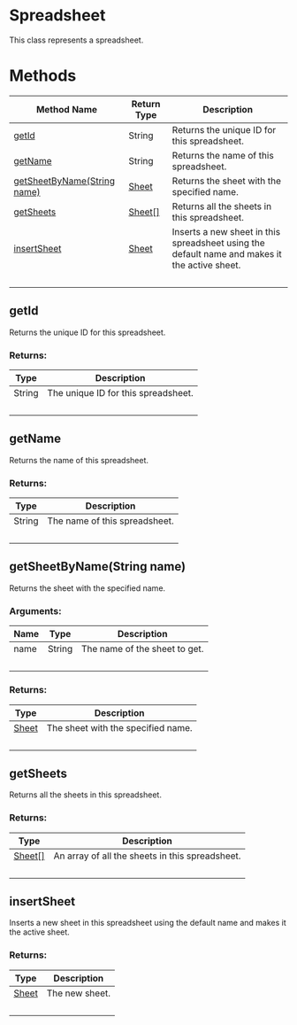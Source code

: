 # Spreadsheet
This class represents a spreadsheet.

# Methods
|Method Name|Return Type|Description|
|-|-|-
[getId](#getid)|String|Returns the unique ID for this spreadsheet.<br />
[getName](#getname)|String|Returns the name of this spreadsheet.<br />
[getSheetByName(String name)](#getsheetbyname~string-name~)|[Sheet](./Sheet)|Returns the sheet with the specified name.
[getSheets](#getsheets)|[Sheet[]](./Sheet)|Returns all the sheets in this spreadsheet.<br />
[insertSheet](#insertsheet)|[Sheet](./Sheet)|Inserts a new sheet in this spreadsheet using the default name and makes it the active sheet.<br />
&nbsp;|&nbsp;|&nbsp;

## <a name="getid"></a>getId
Returns the unique ID for this spreadsheet.

### Returns:
|Type|Description|
|-|-
String|The unique ID for this spreadsheet.
&nbsp;|&nbsp;
## <a name="getname"></a>getName
Returns the name of this spreadsheet.

### Returns:
|Type|Description|
|-|-
String|The name of this spreadsheet.
&nbsp;|&nbsp;
## <a name="getsheetbyname~string-name~"></a>getSheetByName(String name)
Returns the sheet with the specified name.
### Arguments:
|Name|Type|Description|
|-|-|-
name|String|The name of the sheet to get.<br />
&nbsp;|&nbsp;|&nbsp;
### Returns:
|Type|Description|
|-|-
[Sheet](./Sheet)|The sheet with the specified name.
&nbsp;|&nbsp;
## <a name="getsheets"></a>getSheets
Returns all the sheets in this spreadsheet.

### Returns:
|Type|Description|
|-|-
[Sheet[]](./Sheet)|An array of all the sheets in this spreadsheet.
&nbsp;|&nbsp;
## <a name="insertsheet"></a>insertSheet
Inserts a new sheet in this spreadsheet using the default name and makes it the active sheet.

### Returns:
|Type|Description|
|-|-
[Sheet](./Sheet)|The new sheet.
&nbsp;|&nbsp;
